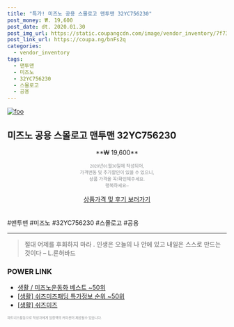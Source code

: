 ```yaml
--- 
title: "특가! 미즈노 공용 스몰로고 맨투맨 32YC756230" 
post_money: ₩. 19,600 
post_date: dt. 2020.01.30 
post_img_url: https://static.coupangcdn.com/image/vendor_inventory/7f73/dfaa020a8d09ee6da93e7ceb19680f57ab444b3a3a1bfec7dfdc4025a7bf.jpg 
post_link_url: https://coupa.ng/bnFs2q 
categories: 
  - vendor_inventory 
tags: 
  - 맨투맨 
  - 미즈노 
  - 32YC756230 
  - 스몰로고 
  - 공용 
--- 
```

[![foo](https://static.coupangcdn.com/image/vendor_inventory/7f73/dfaa020a8d09ee6da93e7ceb19680f57ab444b3a3a1bfec7dfdc4025a7bf.jpg)](https://coupa.ng/bnFs2q) 

## 미즈노 공용 스몰로고 맨투맨 32YC756230 
<p style="text-align: center;">**₩ 19,600**</p> 
<p style="text-align: center;"><span style="color: #898c8f; font-family: Georgia,Times,serif; font-size: 0.75em;">2020년01월30일에 작성되어, <br>가격변동 및 추가할인이 있을 수 있으니,<br> 상품 가격을 꼭!확인해주세요.<br>행복하세요~</span> 
</p>	 
<div markdown="0" style="text-align: center;"><a href="https://coupa.ng/bnFs2q" class="btn btn--success">상품가격 및 후기 보러가기</a></div> 
<br><br> 
  #맨투맨 #미즈노 #32YC756230 #스몰로고 #공용 
<hr> 

> 절대 어제를 후회하지 마라 . 인생은 오늘의 나 안에 있고 내일은 스스로 만드는 것이다 – L.론허바드 


### POWER LINK

* <a href="https://blog.naver.com/santokki14/221783761464" target="_blank">생활 / 미즈노운동화 베스트 ~50위</a>
* <a href="https://blog.naver.com/sakai111/221778442102" target="_blank"> [생활] 쉬즈미즈패딩 특가정보 순위 ~50위</a>
* <a href="https://blog.naver.com/fasyy4321/221759226812" target="_blank"> [생활] 쉬즈미즈  </a>

<span style="color: #898c8f; font-family: Georgia,Times,serif; font-size: 0.55em;">파트너스활동으로 작성자에게 일정액의 커미션이 제공될수 있습니다.</span> 
